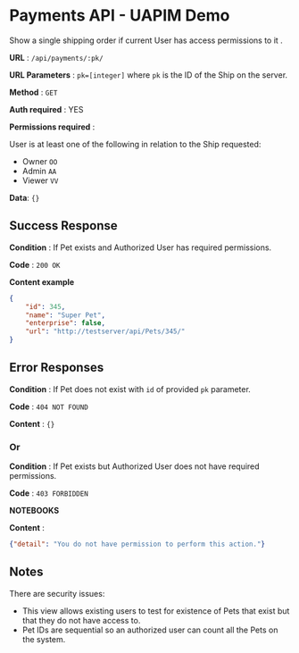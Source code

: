 # Payments API - UAPIM Demo

Show a single shipping order if current User has access permissions to it .

**URL** : `/api/payments/:pk/`

**URL Parameters** : `pk=[integer]` where `pk` is the ID of the Ship on the
server.

**Method** : `GET`

**Auth required** : YES

**Permissions required** :

User is at least one of the following in relation to the Ship requested:

* Owner `OO`
* Admin `AA`
* Viewer `VV`

**Data**: `{}`

## Success Response

**Condition** : If Pet exists and Authorized User has required permissions.

**Code** : `200 OK`

**Content example**

```json
{
    "id": 345,
    "name": "Super Pet",
    "enterprise": false,
    "url": "http://testserver/api/Pets/345/"
}
```

## Error Responses

**Condition** : If Pet does not exist with `id` of provided `pk` parameter.

**Code** : `404 NOT FOUND`

**Content** : `{}`

### Or

**Condition** : If Pet exists but Authorized User does not have required
permissions.

**Code** : `403 FORBIDDEN`

**NOTEBOOKS**

**Content** :

```json
{"detail": "You do not have permission to perform this action."}
```

## Notes

There are security issues:

* This view allows existing users to test for existence of Pets that exist
    but that they do not have access to.
* Pet IDs are sequential so an authorized user can count all the Pets
    on the system.
